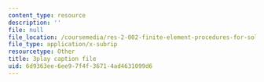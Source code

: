```yaml
---
content_type: resource
description: ''
file: null
file_location: /coursemedia/res-2-002-finite-element-procedures-for-solids-and-structures-spring-2010/6d9363ee6ee97f4f36714ad4631099d6_4-ehnTIyV0A.srt
file_type: application/x-subrip
resourcetype: Other
title: 3play caption file
uid: 6d9363ee-6ee9-7f4f-3671-4ad4631099d6
---
```

